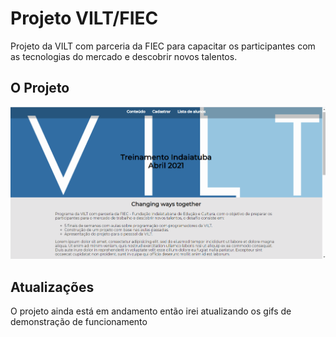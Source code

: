 # Projeto VILT/FIEC

Projeto da VILT com parceria da FIEC para capacitar os participantes com as tecnologias do mercado e descobrir novos talentos.


## O Projeto
![enter image description here](https://github.com/Gabrielleao1/projeto-fiec-abril-2021/blob/main/site.gif?raw=true)


## Atualizações 
O projeto ainda está em andamento então irei atualizando os gifs de demonstração de funcionamento 
